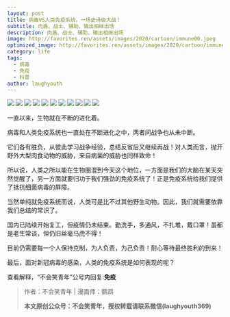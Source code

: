 ```yaml
---
layout: post
title: 病毒VS人类免疫系统，一场史诗级大战！
subtitle: 肉盾、战士、辅助、输出相继出场
description: 肉盾、战士、辅助、输出相继出场
image: http://favorites.ren/assets/images/2020/cartoon/immune00.jpeg
optimized_image: http://favorites.ren/assets/images/2020/cartoon/immune00.jpeg
category: life
tags:
  - 病毒
  - 免疫
  - 科普
author: laughyouth
---
```


![](http://favorites.ren/assets/images/2020/cartoon/immune01.jpeg)
![](http://favorites.ren/assets/images/2020/cartoon/immune02.jpeg)
![](http://favorites.ren/assets/images/2020/cartoon/immune03.jpeg)
![](http://favorites.ren/assets/images/2020/cartoon/immune04.jpeg)
![](http://favorites.ren/assets/images/2020/cartoon/immune05.jpeg)
![](http://favorites.ren/assets/images/2020/cartoon/immune06.jpeg)
![](http://favorites.ren/assets/images/2020/cartoon/immune07.jpeg)
![](http://favorites.ren/assets/images/2020/cartoon/immune08.jpeg)
![](http://favorites.ren/assets/images/2020/cartoon/immune09.jpeg)
![](http://favorites.ren/assets/images/2020/cartoon/immune10.jpeg)
![](http://favorites.ren/assets/images/2020/cartoon/immune11.jpeg)


一直以来，生物就在不断的进化着。
 
病毒和人类免疫系统也一直处在不断进化之中，两者间战争也从未中断。
 
它们各有胜负，从彼此学习战争经验，总结反省后又继续再战！对人类而言，抛开野外大型肉食动物的威胁，来自病菌的威胁也同样致命！
 
所以说，人类之所以能在生物圈混到今天这个地位，一方面是我们的大脑在某天突然觉醒了，另一方面就要归功于我们强劲的免疫系统了！正是免疫系统给我们提供了抵抗细菌病毒的屏障。

当然单纯就免疫系统而说，人类可是比不过其他野生动物。因此，我们就需要依靠我们总结的常识了。

国内已陆续开始复工，但疫情仍未结束。勤洗手，多通风，不扎堆，戴口罩！虽都是老生常谈，但仍旧丝毫马虎不得！

目前仍需要每一个人保持克制，为人负责，为己负责！耐心等待最终胜利的到来！
 
最后，面对新冠病毒的感染，人类的免疫系统是如何表现的呢？

查看解释，“不会笑青年”公号内回复:**免疫**


>作者：不会笑青年 | 漫画师：鹦鹉
>
>**本文原创公众号：不会笑青年，授权转载请联系微信(laughyouth369)**